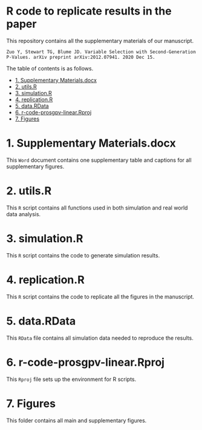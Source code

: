 R code to replicate results in the paper
========================

This repository contains all the supplementary materials of our manuscript. 

	Zuo Y, Stewart TG, Blume JD. Variable Selection with Second-Generation P-Values. arXiv preprint arXiv:2012.07941. 2020 Dec 15.

The table of contents is as follows.  

- [1. Supplementary Materials.docx](#1-supplementary-materials.docx)
- [2. utils.R](#1-utils-r)
- [3. simulation.R](#3-simulation-r)
- [4. replication.R](#4-replication-r)
- [5. data.RData](#5-data-rdata)
- [6. r-code-prosgpv-linear.Rproj](#6-r-code-prosgpv-linear-rproj)
- [7. Figures](#7-figures)
	

# 1. Supplementary Materials.docx

This `Word` document contains one supplementary table and captions for all supplementary figures.

# 2. utils.R

This `R` script contains all functions used in both simulation and real world data analysis.  

# 3. simulation.R

This `R` script contains the code to generate simulation results.  

# 4. replication.R

This `R` script contains the code to replicate all the figures in the manuscript.  

# 5. data.RData

This `RData` file contains all simulation data needed to reproduce the results.  

# 6. r-code-prosgpv-linear.Rproj

This `Rproj` file sets up the environment for R scripts.  

# 7. Figures

This folder contains all main and supplementary figures.


